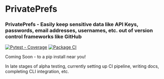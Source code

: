 # PrivatePrefs

### PrivatePrefs - Easily keep sensitive data like API Keys, passwords, email addresses, usernames, etc. out of version control frameworks like GitHub 

[![Pytest - Coverage](https://img.shields.io/badge/Coverage-100%25-31c653)](https://github.com/DarrenHaba/privateprefs/actions)
[![Package CI](https://github.com/DarrenHaba/privateprefs/actions/workflows/ci.yml/badge.svg)](https://github.com/DarrenHaba/privateprefs/actions/workflows/ci.yml)


Coming Soon - to a pip install near you!

In late stages of alpha testing, currently setting up CI pipeline, writing docs, completing CLI integration, etc.



<!--
[![PyPI - Version](https://img.shields.io/pypi/v/privateprefs.svg)](https://pypi.org/project/privateprefs)
[![PyPI - Python Version](https://img.shields.io/pypi/pyversions/privateprefs.svg)](https://pypi.org/project/privateprefs)

![example workflow](https://github.com/darrenhaba/privateprefs/actions/workflows/ci/badge.svg)

-----

**Table of Contents**

- [Installation](#installation)
- [License](#license)

## Installation

```console
pip install privateprefs
```

## License

`privateprefs` is distributed under the terms of the [MIT](https://spdx.org/licenses/MIT.html) license.
-->
